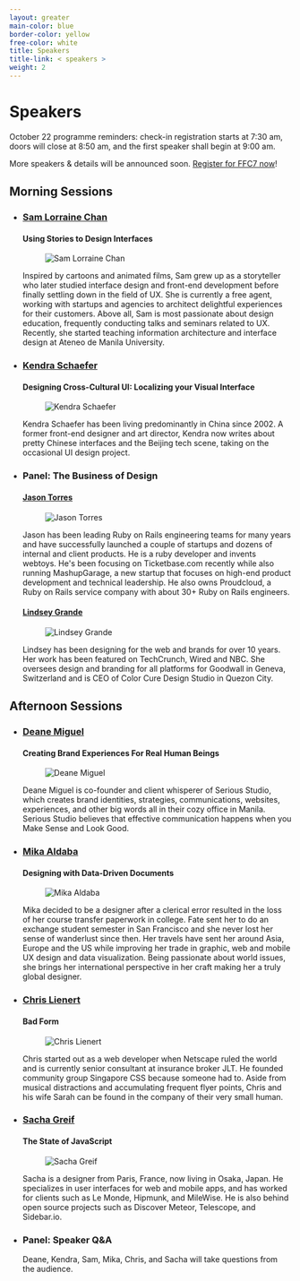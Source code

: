 ```yaml
---
layout: greater
main-color: blue
border-color: yellow
free-color:	white
title: Speakers
title-link: < speakers >
weight: 2
---
```


# Speakers

October 22 programme reminders: check-in registration starts at 7:30 am, doors will close at 8:50 am, and the first speaker shall begin at 9:00 am.

More speakers & details will be announced soon. <a target="_blank" href="https://www.eventbrite.com/e/form-function-class-7-conference-tickets-24640606718#tickets">Register for FFC7 now</a>!

## Morning Sessions

- <h3 id="sam-lorraine-chan"><a target="_blank" href="https://www.linkedin.com/in/samlorrainechan">Sam Lorraine Chan</a></h3>

  #### Using Stories to Design Interfaces

  <figure class="speaker-img"><img src="/assets/speaker-sam.png" alt="Sam Lorraine Chan"></figure> 

  Inspired by cartoons and animated films, Sam grew up as a storyteller who later studied interface design and front-end development before finally settling down in the field of UX. She is currently a free agent, working with startups and agencies to architect delightful experiences for their customers. Above all, Sam is most passionate about design education, frequently conducting talks and seminars related to UX. Recently, she started teaching information architecture and interface design at Ateneo de Manila University.

- <h3 id=""><a target="_blank" href="http://www.kendraschaefer.com/">Kendra Schaefer</a> </h3>

  #### Designing Cross-Cultural UI: Localizing your Visual Interface

  <figure class="speaker-img"><img src="/assets/speaker-kendra.png" alt="Kendra Schaefer"></figure> 

  Kendra Schaefer has been living predominantly in China since 2002. A former front-end designer and art director, Kendra now writes about pretty Chinese interfaces and the Beijing tech scene, taking on the occasional UI design project.

- ### Panel: The Business of Design

  <h4 id="jason-torres"><a target="_blank" href="http://www.jasontorres.com/">Jason Torres</a></h4> 

  <figure class="speaker-img"><img src="/assets/speaker-jason.png" alt="Jason Torres"></figure> 

  Jason has been leading Ruby on Rails engineering teams for many years and have successfully launched a couple of startups and dozens of internal and client products. He is a ruby developer and invents webtoys. He's been focusing on Ticketbase.com recently while also running MashupGarage, a new startup that focuses on high-end product development and technical leadership. He also owns Proudcloud, a Ruby on Rails service company with about 30+ Ruby on Rails engineers.

  <h4 id="lindsey-grande"><a target="_blank" href="http://www.lindseygrande.com/">Lindsey Grande</a></h4>  

  <figure class="speaker-img"><img src="/assets/speaker-lindsey.png" alt="Lindsey Grande"></figure> 

  Lindsey has been designing for the web and brands for over 10 years. Her work has been featured on TechCrunch, Wired and NBC. She oversees design and branding for all platforms for Goodwall in Geneva, Switzerland and is CEO of Color Cure Design Studio in Quezon City.

## Afternoon Sessions

- <h3 id="deane-miguel"><a target="_blank" href="http://www.serious-studio.com/">Deane Miguel</a></h3>

  #### Creating Brand Experiences For Real Human Beings

  <figure class="speaker-img"><img src="/assets/speaker-deane.png" alt="Deane Miguel"></figure> 

  Deane Miguel is co-founder and client whisperer of Serious Studio, which creates brand identities, strategies, communications, websites, experiences, and other big words all in their cozy office in Manila. Serious Studio believes that effective communication happens when you Make Sense and Look Good.

- <h3 id="mika-aldaba"><a target="_blank" href="http://mika.ph">Mika Aldaba</a></h3>

  #### Designing with Data-Driven Documents

  <figure class="speaker-img"><img src="/assets/speaker-mika.png" alt="Mika Aldaba"></figure> 

  Mika decided to be a designer after a clerical error resulted in the loss of her course transfer paperwork in college. Fate sent her to do an exchange student semester in San Francisco and she never lost her sense of wanderlust since then. Her travels have sent her around Asia, Europe and the US while improving her trade in graphic, web and mobile UX design and data visualization. Being passionate about world issues, she brings her international perspective in her craft making her a truly global designer.

- <h3 id="chris-lienert"><a target="_blank" href="https://twitter.com/cliener">Chris Lienert</a></h3>
    
  #### Bad Form

  <figure class="speaker-img"><img src="/assets/speaker-chris.png" alt="Chris Lienert"></figure> 

  Chris started out as a web developer when Netscape ruled the world and is currently senior consultant at insurance broker JLT. He founded community group Singapore CSS because someone had to. Aside from musical distractions and accumulating frequent flyer points, Chris and his wife Sarah can be found in the company of their very small human.

- <h3 id="sacha-greif"><a target="_blank" href="http://sachagreif.com">Sacha Greif</a> </h3>

  #### The State of JavaScript

  <figure class="speaker-img"><img src="/assets/speaker-sacha.png" alt="Sacha Greif"></figure> 

  Sacha is a designer from Paris, France, now living in Osaka, Japan. He specializes in user interfaces for web and mobile apps, and has worked for clients such as Le Monde, Hipmunk, and MileWise. He is also behind open source projects such as Discover Meteor, Telescope, and Sidebar.io.

- ### Panel: Speaker Q&A

  Deane, Kendra, Sam, Mika, Chris, and Sacha will take questions from the audience.

